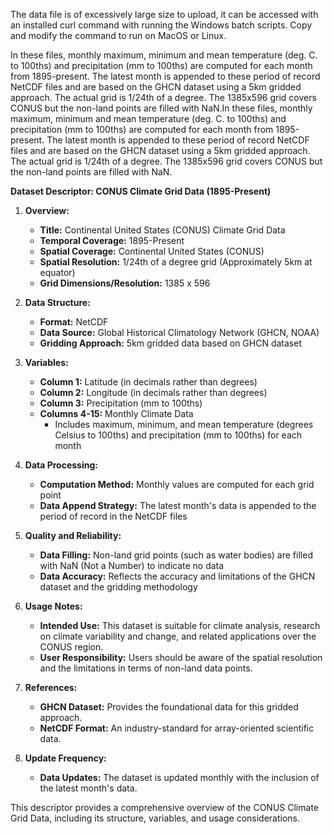 The data file is of excessively large size to upload, it can be accessed with an installed curl command with running the Windows batch scripts.
Copy and modify the command to run on MacOS or Linux.

In these files, monthly maximum, minimum and mean temperature (deg. C. to 100ths) and precipitation (mm to 100ths) are computed for each month from 1895-present. The latest month is appended to these period of record
NetCDF files and are based on the GHCN dataset using a 5km gridded approach. 
The actual grid is 1/24th of a degree. The 1385x596 grid covers CONUS but the non-land points are filled with NaN.In these files, monthly maximum, minimum and mean temperature (deg. C. to 100ths) and precipitation (mm to 100ths) are computed for each month from 1895-present. The latest month is appended to these period of record
NetCDF files and are based on the GHCN dataset using a 5km gridded approach. 
The actual grid is 1/24th of a degree. The 1385x596 grid covers CONUS but the non-land points are filled with NaN.

**Dataset Descriptor: CONUS Climate Grid Data (1895-Present)**

1. **Overview:**
   - **Title:** Continental United States (CONUS) Climate Grid Data
   - **Temporal Coverage:** 1895-Present
   - **Spatial Coverage:** Continental United States (CONUS)
   - **Spatial Resolution:** 1/24th of a degree grid (Approximately 5km at equator)
   - **Grid Dimensions/Resolution:** 1385 x 596

2. **Data Structure:**
   - **Format:** NetCDF
   - **Data Source:** Global Historical Climatology Network (GHCN, NOAA)
   - **Gridding Approach:** 5km gridded data based on GHCN dataset

3. **Variables:**
   - **Column 1:** Latitude (in decimals rather than degrees)
   - **Column 2:** Longitude (in decimals rather than degrees)
   - **Column 3:** Precipitation (mm to 100ths)
   - **Columns 4-15:** Monthly Climate Data
     - Includes maximum, minimum, and mean temperature (degrees Celsius to 100ths) and precipitation (mm to 100ths) for each month

4. **Data Processing:**
   - **Computation Method:** Monthly values are computed for each grid point
   - **Data Append Strategy:** The latest month's data is appended to the period of record in the NetCDF files

5. **Quality and Reliability:**
   - **Data Filling:** Non-land grid points (such as water bodies) are filled with NaN (Not a Number) to indicate no data
   - **Data Accuracy:** Reflects the accuracy and limitations of the GHCN dataset and the gridding methodology

6. **Usage Notes:**
   - **Intended Use:** This dataset is suitable for climate analysis, research on climate variability and change, and related applications over the CONUS region.
   - **User Responsibility:** Users should be aware of the spatial resolution and the limitations in terms of non-land data points.

7. **References:**
   - **GHCN Dataset:** Provides the foundational data for this gridded approach.
   - **NetCDF Format:** An industry-standard for array-oriented scientific data.

8. **Update Frequency:**
   - **Data Updates:** The dataset is updated monthly with the inclusion of the latest month's data.

This descriptor provides a comprehensive overview of the CONUS Climate Grid Data, including its structure, variables, and usage considerations.
